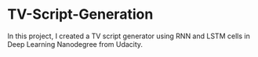 # TV-Script-Generation
In this project, I created a TV script generator using RNN and LSTM cells  in Deep Learning Nanodegree from Udacity.
